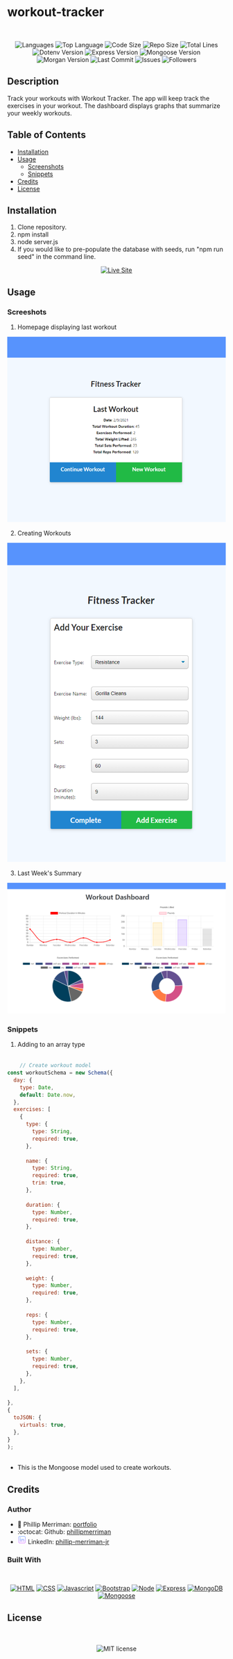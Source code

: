 # workout-tracker

</br>
<p align="center">
    <img src="https://img.shields.io/github/languages/count/phillipmerriman/workout-tracker?style=for-the-badge" alt="Languages" />
    <img src="https://img.shields.io/github/languages/top/phillipmerriman/workout-tracker?style=for-the-badge" alt="Top Language" />
    <img src="https://img.shields.io/github/languages/code-size/phillipmerriman/workout-tracker?style=for-the-badge" alt="Code Size" />
    <img src="https://img.shields.io/github/repo-size/phillipmerriman/workout-tracker?style=for-the-badge" alt="Repo Size" />   
    <img src="https://img.shields.io/tokei/lines/github/phillipmerriman/workout-tracker?style=for-the-badge" alt="Total Lines" />
    <img src="https://img.shields.io/github/package-json/dependency-version/phillipmerriman/workout-tracker/dotenv?style=for-the-badge" alt="Dotenv Version" />
    <img src="https://img.shields.io/github/package-json/dependency-version/phillipmerriman/workout-tracker/express?style=for-the-badge" alt="Express Version" />
    <img src="https://img.shields.io/github/package-json/dependency-version/phillipmerriman/workout-tracker/mongoose?style=for-the-badge" alt="Mongoose Version" />
    <img src="https://img.shields.io/github/package-json/dependency-version/phillipmerriman/workout-tracker/morgan?style=for-the-badge" alt="Morgan Version" />
    <img src="https://img.shields.io/github/last-commit/phillipmerriman/workout-tracker?style=for-the-badge" alt="Last Commit" />  
    <img src="https://img.shields.io/github/issues/phillipmerriman/workout-tracker?style=for-the-badge" alt="Issues" />  
    <img src="https://img.shields.io/github/followers/phillipmerriman?style=social" alt="Followers" />  
</p>

## Description

Track your workouts with Workout Tracker. The app will keep track the exercises in your workout. The dashboard displays graphs that summarize your weekly workouts.

## Table of Contents

* [Installation](#installation)
* [Usage](#usage)
    * [Screenshots](#screenshots)
    * [Snippets](#snippets)
* [Credits](#credits)
* [License](#license)

## Installation

1. Clone repository. 
2. npm install
3. node server.js
4. If you would like to pre-populate the database with seeds, run "npm run seed" in the command line.

<p align="center">
    <a href="https://mighty-spire-59345.herokuapp.com/?id=6023557c98f2b80015c2a689" target="_blank" ><img src="https://img.shields.io/badge/-👉 See Live Site-success?style=for-the-badge"  alt="Live Site" /></a>
</p>

## Usage

### Screeshots

1. Homepage displaying last workout

![Site](public/assets/homepage.PNG)

2. Creating Workouts

![Site](public/assets/live.PNG)


3. Last Week's Summary

![Site](public/assets/dash.PNG)

### Snippets


1. Adding to an array type

```javascript

    // Create workout model
const workoutSchema = new Schema({
  day: {
    type: Date,
    default: Date.now,
  },
  exercises: [
    {
      type: {
        type: String,
        required: true,
      },

      name: {
        type: String,
        required: true,
        trim: true,
      },

      duration: {
        type: Number,
        required: true,
      },

      distance: {
        type: Number,
        required: true,
      },

      weight: {
        type: Number,
        required: true,
      },

      reps: {
        type: Number,
        required: true,
      },

      sets: {
        type: Number,
        required: true,
      },
    },
  ],
  
},
{
  toJSON: {
    virtuals: true,
  },
}
);
    
```
* This is the Mongoose model used to create workouts.

## Credits

### Author

- 💼 Phillip Merriman: [portfolio](https://phillipmerriman.github.io/portfolio/)
- :octocat: Github: [phillipmerriman](https://github.com/phillipmerriman)
- ![linkedin](public/assets/icons8-linkedin-20.png) LinkedIn: [phillip-merriman-jr](https://www.linkedin.com/in/phillip-merriman-jr-62227485/)

### Built With

</br>
<p align="center">
    <a href="https://developer.mozilla.org/en-US/docs/Web/HTML"><img src="https://img.shields.io/badge/-HTML-orange?style=for-the-badge"  alt="HTML" /></a>
    <a href="https://developer.mozilla.org/en-US/docs/Web/CSS"><img src="https://img.shields.io/badge/-CSS-blue?style=for-the-badge" alt="CSS" /></a>
    <a href="https://www.javascript.com/"><img src="https://img.shields.io/badge/-Javascript-yellow?style=for-the-badge" alt="Javascript" /></a>
    <a href="https://getbootstrap.com/"><img src="https://img.shields.io/badge/-Bootstrap-blueviolet?style=for-the-badge" alt="Bootstrap" /></a>
    <a href="https://nodejs.org/en/"><img src="https://img.shields.io/badge/-Node-orange?style=for-the-badge" alt="Node" /></a>
    <a href="https://www.npmjs.com/package/express"><img src="https://img.shields.io/badge/-Express-blue?style=for-the-badge" alt="Express" /></a>
    <a href="https://www.mongodb.com/"><img src="https://img.shields.io/badge/-MongoDB-blue?style=for-the-badge" alt="MongoDB" /></a>
    <a href="https://www.npmjs.com/package/mongoose"><img src="https://img.shields.io/badge/-Mongoose-blue?style=for-the-badge" alt="Mongoose" /></a>
</p>

## License


</br>
<p align="center">
    <img align="center" src="https://img.shields.io/github/license/kqarlos/fitness-tracker?style=for-the-badge" alt="MIT license" />
</p>
